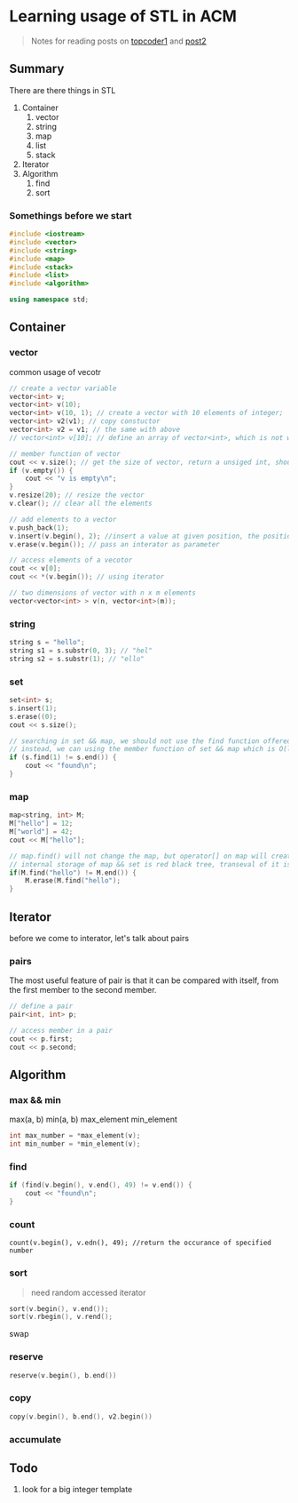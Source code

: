 # Learning usage of STL in ACM
> Notes for reading posts on [topcoder1](https://www.topcoder.com/community/data-science/data-science-tutorials/power-up-c-with-the-standard-template-library-part-1/#vector) and [post2](https://www.topcoder.com/community/data-science/data-science-tutorials/power-up-c-with-the-standard-template-library-part-2/)

## Summary
There are there things in STL

1. Container
    1. vector
    2. string
    3. map
    4. list
    5. stack
2. Iterator
3. Algorithm
    1. find
    2. sort

### Somethings before we start
```cpp
#include <iostream>
#include <vector>
#include <string>
#include <map>
#include <stack>
#include <list>
#include <algorithm>

using namespace std;
```

## Container
### vector
common usage of vecotr
```cpp
// create a vector variable
vector<int> v;
vector<int> v(10);
vector<int> v(10, 1); // create a vector with 10 elements of integer;
vector<int> v2(v1); // copy constuctor
vector<int> v2 = v1; // the same with above
// vector<int> v[10]; // define an array of vector<int>, which is not what we want

// member function of vector
cout << v.size(); // get the size of vector, return a unsiged int, shouldn't be using to compare with 0
if (v.empty()) {
    cout << "v is empty\n";
}
v.resize(20); // resize the vector
v.clear(); // clear all the elements

// add elements to a vector
v.push_back(1);
v.insert(v.begin(), 2); //insert a value at given position, the position should be an iterator
v.erase(v.begin()); // pass an interator as parameter

// access elements of a vecotor
cout << v[0];
cout << *(v.begin()); // using iterator

// two dimensions of vector with n x m elements
vector<vector<int> > v(n, vector<int>(m));
```

### string
```cpp
string s = "hello";
string s1 = s.substr(0, 3); // "hel"
string s2 = s.substr(1); // "ello"
```

### set
```cpp
set<int> s;
s.insert(1);
s.erase((0);
cout << s.size();

// searching in set && map, we should not use the find function offered by the <algorithm> which is O(n).
// instead, we can using the member function of set && map which is O(lg N)
if (s.find(1) != s.end()) {
    cout << "found\n";
}
```

### map
```cpp
map<string, int> M;
M["hello"] = 12;
M["world"] = 42;
cout << M["hello"];

// map.find() will not change the map, but operator[] on map will create a new key if it doesn't exist
// internal storage of map && set is red black tree, transeval of it is in accending order
if(M.find("hello") != M.end()) {
    M.erase(M.find("hello");
}
```

## Iterator
before we come to interator, let's talk about pairs
### pairs
The most useful feature of pair is that it can be compared with itself, from the first member to the second member.

```cpp
// define a pair
pair<int, int> p;

// access member in a pair
cout << p.first;
cout << p.second;
```

## Algorithm
### max && min
max(a, b)
min(a, b)
max_element
min_element

```cpp
int max_number = *max_element(v);
int min_number = *min_element(v);
```

### find
```cpp
if (find(v.begin(), v.end(), 49) != v.end()) {
    cout << "found\n";
}
```

### count
```
count(v.begin(), v.edn(), 49); //return the occurance of specified number
```
### sort
> need random accessed iterator

```cpp
sort(v.begin(), v.end());
sort(v.rbegin(), v.rend();
```

swap

### reserve
```cpp
reserve(v.begin(), b.end())
```

### copy
```cpp
copy(v.begin(), b.end(), v2.begin())
```

### accumulate


## Todo
1. look for a big integer template
